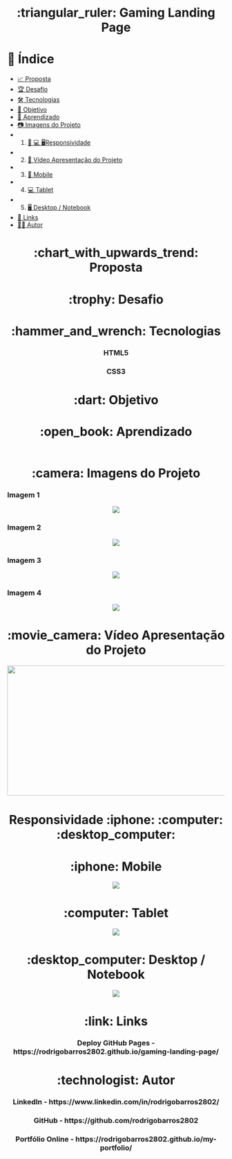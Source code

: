 <h1 align="center">:triangular_ruler: Gaming Landing Page</h1>

# :memo: Índice
* [:chart_with_upwards_trend: Proposta]()
* [:trophy: Desafio]()
* [:hammer_and_wrench: Tecnologias]()
* [:dart: Objetivo]()
* [:open_book: Aprendizado]()
* [:camera: Imagens do Projeto]()
* 1. [:iphone: :computer: :desktop_computer:Responsividade]()
* 2. [:movie_camera: Vídeo Apresentação do Projeto]()
* 3. [:iphone: Mobile]()
* 4. [:computer: Tablet]()
* 5. [:desktop_computer: Desktop / Notebook]()
* [:link: Links]()
* [:technologist: Autor]()

<h1 align="center">:chart_with_upwards_trend: Proposta</h1>
<h3 align="center"></h3>

<h1 align="center">:trophy: Desafio</h1>
<h3 align="center"></h3>

<h1 align="center">:hammer_and_wrench: Tecnologias</h1>
<h3 align="center">HTML5</h3>
<h3 align="center">CSS3</h3>

<h1 align="center">:dart: Objetivo</h1>
<h3 align="center"></h3>

<h1 align="center">:open_book: Aprendizado</h1>
<h3 align="center"></h3>

<div align="center">
<img align="center" src="">
</div>

<h1 align="center">:camera: Imagens do Projeto</h1>

<h3>Imagem 1</h3>
<div align="center">
<img align="center" src="assets/img/img-projeto-1.png">
</div>

<h3>Imagem 2</h3>
<div align="center">
<img align="center" src="assets/img/img-projeto-2.png">
</div>

<h3>Imagem 3</h3>
<div align="center">
<img align="center" src="assets/img/img-projeto-3.png">
</div>

<h3>Imagem 4</h3>
<div align="center">
<img align="center" src="assets/img/img-projeto-1.png">
</div>

<h1 align="center">:movie_camera: Vídeo Apresentação do Projeto</h1>
<p align="center">
<img width="600" height="300" src="">
</p>

<h1 align="center">Responsividade :iphone: :computer: :desktop_computer:</h1>

<h1 align="center">:iphone: Mobile</h1>
<p align="center"><img src="assets/img/mobile.png"></p>

<h1 align="center">:computer: Tablet</h1>
<p align="center"><img src="assets/img/tablet.png"></p>

<h1 align="center">:desktop_computer: Desktop / Notebook</h1>
<p align="center"><img src="assets/img/desktop-notebook.png"></p>

<h1 align="center">:link: Links</h1>
<h3 align="center">Deploy GitHub Pages - https://rodrigobarros2802.github.io/gaming-landing-page/</h3>

<h1 align="center">:technologist: Autor</h1>
<h3 align="center">LinkedIn - https://www.linkedin.com/in/rodrigobarros2802/</h3>

<h3 align="center">GitHub - https://github.com/rodrigobarros2802</h3> 

<h3 align="center">Portfólio Online - https://rodrigobarros2802.github.io/my-portfolio/</h3>

